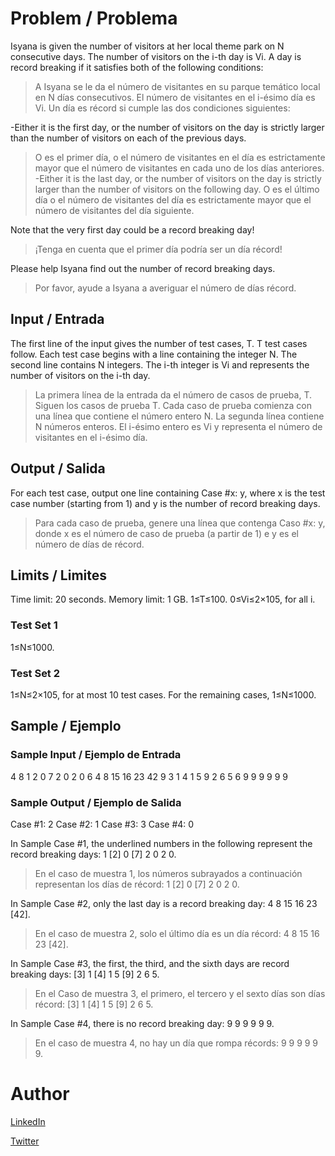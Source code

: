 # Problem / Problema
Isyana is given the number of visitors at her local theme park on N consecutive days. The number of visitors on the i-th day is Vi. A day is record breaking if it satisfies both of the following conditions:
> A Isyana se le da el número de visitantes en su parque temático local en N días consecutivos. El número de visitantes en el i-ésimo día es Vi. Un día es récord si cumple las dos condiciones siguientes:

-Either it is the first day, or the number of visitors on the day is strictly larger than the number of visitors on each of the previous days.
> O es el primer día, o el número de visitantes en el día es estrictamente mayor que el número de visitantes en cada uno de los días anteriores.
-Either it is the last day, or the number of visitors on the day is strictly larger than the number of visitors on the following day.
> O es el último día o el número de visitantes del día es estrictamente mayor que el número de visitantes del día siguiente.

Note that the very first day could be a record breaking day!
> ¡Tenga en cuenta que el primer día podría ser un día récord!

Please help Isyana find out the number of record breaking days.
> Por favor, ayude a Isyana a averiguar el número de días récord.

## Input / Entrada
The first line of the input gives the number of test cases, T. T test cases follow. Each test case begins with a line containing the integer N. The second line contains N integers. The i-th integer is Vi and represents the number of visitors on the i-th day.
> La primera línea de la entrada da el número de casos de prueba, T. Siguen los casos de prueba T. Cada caso de prueba comienza con una línea que contiene el número entero N. La segunda línea contiene N números enteros. El i-ésimo entero es Vi y representa el número de visitantes en el i-ésimo día.

## Output / Salida
For each test case, output one line containing Case #x: y, where x is the test case number (starting from 1) and y is the number of record breaking days.
> Para cada caso de prueba, genere una línea que contenga Caso #x: y, donde x es el número de caso de prueba (a partir de 1) e y es el número de días de récord.

## Limits / Limites

Time limit: 20 seconds.
Memory limit: 1 GB.
1≤T≤100.
0≤Vi≤2×105, for all i.

### Test Set 1
1≤N≤1000.

### Test Set 2
1≤N≤2×105, for at most 10 test cases.
For the remaining cases, 1≤N≤1000.

## Sample / Ejemplo

### Sample Input / Ejemplo de Entrada
4
8
1 2 0 7 2 0 2 0
6
4 8 15 16 23 42
9
3 1 4 1 5 9 2 6 5
6
9 9 9 9 9 9

### Sample Output / Ejemplo de Salida
Case #1: 2
Case #2: 1
Case #3: 3
Case #4: 0

In Sample Case #1, the underlined numbers in the following represent the record breaking days: 1 [2] 0 [7] 2 0 2 0.
> En el caso de muestra 1, los números subrayados a continuación representan los días de récord: 1 [2] 0 [7] 2 0 2 0.

In Sample Case #2, only the last day is a record breaking day: 4 8 15 16 23 [42].
> En el caso de muestra 2, solo el último día es un día récord: 4 8 15 16 23 [42].

In Sample Case #3, the first, the third, and the sixth days are record breaking days: [3] 1 [4] 1 5 [9] 2 6 5.
> En el Caso de muestra 3, el primero, el tercero y el sexto días son días récord: [3] 1 [4] 1 5 [9] 2 6 5.

In Sample Case #4, there is no record breaking day: 9 9 9 9 9 9.
> En el caso de muestra 4, no hay un día que rompa récords: 9 9 9 9 9 9.

# Author
[LinkedIn](https://www.linkedin.com/in/diegoezequielguillen)

[Twitter](https://twitter.com/DeGsoft)